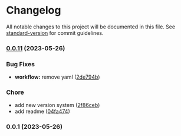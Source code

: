 # Changelog

All notable changes to this project will be documented in this file. See [standard-version](https://github.com/conventional-changelog/standard-version) for commit guidelines.

### [0.0.11](https://github.com/mokkapps/changelog-generator-demo/compare/v0.0.1...v0.0.11) (2023-05-26)


### Bug Fixes

* **workflow:** remove yaml ([2de794b](https://github.com/mokkapps/changelog-generator-demo/commits/2de794bedfbfe242a43668d730b5e429c1880865))


### Chore

* add new version system ([2f86ceb](https://github.com/mokkapps/changelog-generator-demo/commits/2f86cebc837d4da5fdfcdb05e73f2444f5eb114b))
* add readme ([04fa474](https://github.com/mokkapps/changelog-generator-demo/commits/04fa47421a66ce48228829583b21759cb74d9513))

### 0.0.1 (2023-05-26)
